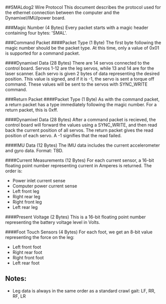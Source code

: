 ##SMALdog2 Wire Protocol
This document describes the protocol used for the ethernet connection between
the computer and the Dynamixel/IMU/power board.

###Magic Number (4 Bytes)
Every packet starts with a magic header containing four bytes: 'SMAL'.

###Command Packet
####Packet Type (1 Byte)
The first byte following the magic number should be the packet type. At this
time, only a value of 0x01 is supported for a command packet.

####Dynamixel Data (28 Bytes)
There are 14 servos connected to the control board. Servos 1-12 are the leg
servos, while 13 and 14 are for the laser scanner. Each servo is given 2 bytes
of data representing the desired position. This value is signed, and if it is
-1, the servo is sent a torque off command. These values will be sent to the
servos with SYNC_WRITE command.

###Return Packet
####Packet Type (1 Byte)
As with the command packet, a return packet has a type immediately following
the magic number. For a return packet, this is 0xff.

####Dynamixel Data (28 Bytes)
After a command packet is recieved, the control board will forward the values
using a SYNC_WRITE, and then read back the current position of all servos. The
return packet gives the read position of each servo. A -1 signifies that the
read failed.

####IMU Data (12 Bytes)
The IMU data includes the current accelerometer and gyro data. Format: TBD.

####Current Measurements (12 Bytes)
For each current sensor, a 16-bit floating point number representing current
in Amperes is returned. The order is:
 * Power inlet current sense
 * Computer power current sense
 * Left front leg
 * Right rear leg
 * Right front leg
 * Left rear leg

####Present Voltage (2 Bytes)
This is a 16-bit floating point number representing the battery voltage level
in Volts.

####Foot Touch Sensors (4 Bytes)
For each foot, we get an 8-bit value representing the force on the leg:
 * Left front foot
 * Right rear foot
 * Right front foot
 * Left rear foot

## Notes:
 * Leg data is always in the same order as a standard crawl gait: LF, RR, RF, LR
